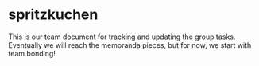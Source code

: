 # spritzkuchen

This is our team document for tracking and updating the group tasks. 
Eventually we will reach the memoranda pieces, but for now, we start 
with team bonding!
